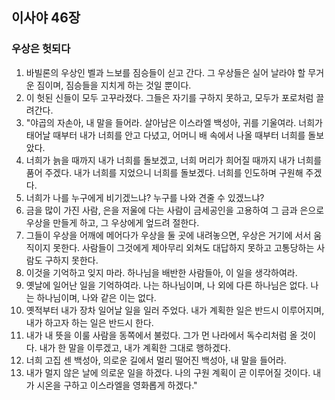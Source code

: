 ## 이사야 46장

### 우상은 헛되다
1. 바빌론의 우상인 벨과 느보를 짐승들이 싣고 간다. 그 우상들은 실어 날라야 할 무거운 짐이며, 짐승들을 지치게 하는 것일 뿐이다.
2. 이 헛된 신들이 모두 고꾸라졌다. 그들은 자기를 구하지 못하고, 모두가 포로처럼 끌려간다.
3. "야곱의 자손아, 내 말을 들어라. 살아남은 이스라엘 백성아, 귀를 기울여라. 너희가 태어날 때부터 내가 너희를 안고 다녔고, 어머니 배 속에서 나올 때부터 너희를 돌보았다.
4. 너희가 늙을 때까지 내가 너희를 돌보겠고, 너희 머리가 희어질 때까지 내가 너희를 품어 주겠다. 내가 너희를 지었으니 너희를 돌보겠다. 너희를 인도하며 구원해 주겠다.
5. 너희가 나를 누구에게 비기겠느냐? 누구를 나와 견줄 수 있겠느냐?
6. 금을 많이 가진 사람, 은을 저울에 다는 사람이 금세공인을 고용하여 그 금과 은으로 우상을 만들게 하고, 그 우상에게 엎드려 절한다.
7. 그들이 우상을 어깨에 메어다가 우상을 둘 곳에 내려놓으면, 우상은 거기에 서서 움직이지 못한다. 사람들이 그것에게 제아무리 외쳐도 대답하지 못하고 고통당하는 사람도 구하지 못한다.
8. 이것을 기억하고 잊지 마라. 하나님을 배반한 사람들아, 이 일을 생각하여라.
9. 옛날에 일어난 일을 기억하여라. 나는 하나님이며, 나 외에 다른 하나님은 없다. 나는 하나님이며, 나와 같은 이는 없다.
10. 옛적부터 내가 장차 일어날 일을 일러 주었다. 내가 계획한 일은 반드시 이루어지며, 내가 하고자 하는 일은 반드시 한다.
11. 내가 내 뜻을 이룰 사람을 동쪽에서 불렀다. 그가 먼 나라에서 독수리처럼 올 것이다. 내가 한 말을 이루겠고, 내가 계획한 그대로 행하겠다.
12. 너희 고집 센 백성아, 의로운 길에서 멀리 떨어진 백성아, 내 말을 들어라.
13. 내가 멀지 않은 날에 의로운 일을 하겠다. 나의 구원 계획이 곧 이루어질 것이다. 내가 시온을 구하고 이스라엘을 영화롭게 하겠다."